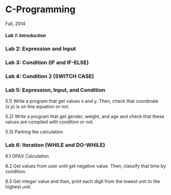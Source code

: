 # C-Programming
Fall, 2014
##### Lab 1: Introduction
### Lab 2: Expression and Input
### Lab 3: Condition (IF and IF-ELSE)
### Lab 4: Condition 2 (SWITCH CASE)
### Lab 5: Expression, Input, and Condition
5.1) Write a program that get values x and y. Then, check that coordinate (x,y) is on line equation or not.

5.2) Write a program that get gender, weight, and age and check that these values are complied with condition or not.  

5.3) Parking fee calculation

### Lab 6: Iteration (WHILE and DO-WHILE)
6.1 GPAX Calculation

6.2 Get values from user until get negative value. Then, classify that time by condition.

6.3 Get integer value and then, print each digit from the lowest unit to the highest unit.

